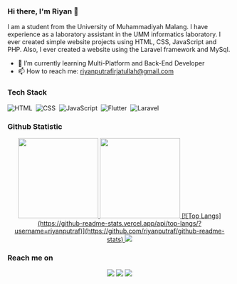 ### Hi there, I'm Riyan 👋


I am a student from the University of Muhammadiyah Malang. I have experience as a laboratory assistant in the UMM informatics laboratory. I ever created simple website projects using HTML, CSS, JavaScript and PHP. Also, I ever created a website using the Laravel framework and MySql.


- 🌱 I’m currently learning Multi-Platform and Back-End Developer
- 📫 How to reach me: riyanputrafirjatullah@gmail.com

### Tech Stack  

![HTML](https://img.shields.io/badge/-HTML-05122A?style=flat&logo=HTML5)&nbsp;
![CSS](https://img.shields.io/badge/-CSS-05122A?style=flat&logo=CSS3&logoColor=1572B6)&nbsp;
![JavaScript](https://img.shields.io/badge/-JavaScript-05122A?style=flat&logo=javascript)&nbsp;
![Flutter](https://img.shields.io/badge/-Flutter-05122A?style=flat&logo=flutter)&nbsp;
![Laravel](https://img.shields.io/badge/-Laravel-05122A?style=flat&logo=laravel)&nbsp;


### Github Statistic
<p align="center">
<a href="https://github.com/riyanputraf">
  <img height="180em" src="https://github-readme-stats-eight-theta.vercel.app/api?username=riyanputraf&show_icons=true&theme=algolia&include_all_commits=true&count_private=true"/>
  <img height="180em" src="https://github-readme-stats-eight-theta.vercel.app/api/top-langs/?username=riyanputraf&layout=compact&langs_count=8&theme=algolia"/>
  [![Top Langs](https://github-readme-stats.vercel.app/api/top-langs/?username=riyanputraf)](https://github.com/riyanputraf/github-readme-stats)
  <img src="https://github-readme-streak-stats.herokuapp.com/?user=riyanputraf&theme=github-dark-blue&hide_border=true" />
  
</a>
</p>

### Reach me on
<p align="center">
<a href="https://www.linkedin.com/in/riyan-putra-firjatullah-76406a240"><img src="https://img.shields.io/badge/-LinkedIn-0077B5?style=flat&logo=Linkedin&logoColor=white"/></a>
<a href="https://www.instagram.com/riyanputrafirjatullah/?hl=id"><img src="https://img.shields.io/badge/-Instagram-E4405F?style=flat&logo=Instagram&logoColor=white"/></a>
<a href="mailto:riyanputrafirjatullah@gmail.com"><img src="https://img.shields.io/badge/-Gmail-D14836?style=flat&logo=Gmail&logoColor=white"/></a>
</p>
